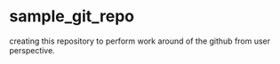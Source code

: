 sample_git_repo
===============

creating this repository to perform work around of the github from user perspective.
